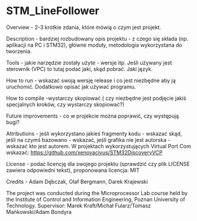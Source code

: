 # STM_LineFollower

Overview - 2-3 krótkie zdania, które mówią o czym jest projekt.

Description - bardziej rozbudowany opis projektu - z czego się składa (np. aplikacji na PC i STM32), główne moduły, metodologia wykorzystana do tworzenia.

Tools - jakie narzędzie zostały użyte - wersje itp. Jeśli używany jest sterownik (VPC) to tutaj podać jaki, skąd pobrać. Jaki język.

How to run - wskazać swoją wersję release i co jest niezbędne aby ją uruchomić. Dodatkowo opisać jak używać programu.

How to compile -wystarczy skopiować ( czy niezbędne jest podjęcie jakiś specjalnych kroków, czy wystarczy skopiować?)

Future improvements - co w projekcie można poprawić, czy występują bugi?

Attributions - jeśli wykorzystano jakieś fragmenty kodu - wskazać skąd, jeśli na czymś bazowano - wskazać, jeśli grafika nie jest autorska - wskazać kto jest autorem. W projektach wykorzystujących Virtual Port Com wskazać:
https://github.com/xenovacivus/STM32DiscoveryVCP

License - podać licencję dla swojego projektu (sprawdzić czy plik LICENSE zawiera odpowiedni tekst), proponowana licencja: MIT

Credits - Adam Dębczak, Olaf Bergmann, Darek Krajewski

The project was conducted during the Microprocessor Lab course held by the Institute of Control and Information Engineering, Poznan University of Technology.
Supervisor: Marek Kraft/Michał Fularz/Tomasz Mańkowski/Adam Bondyra
